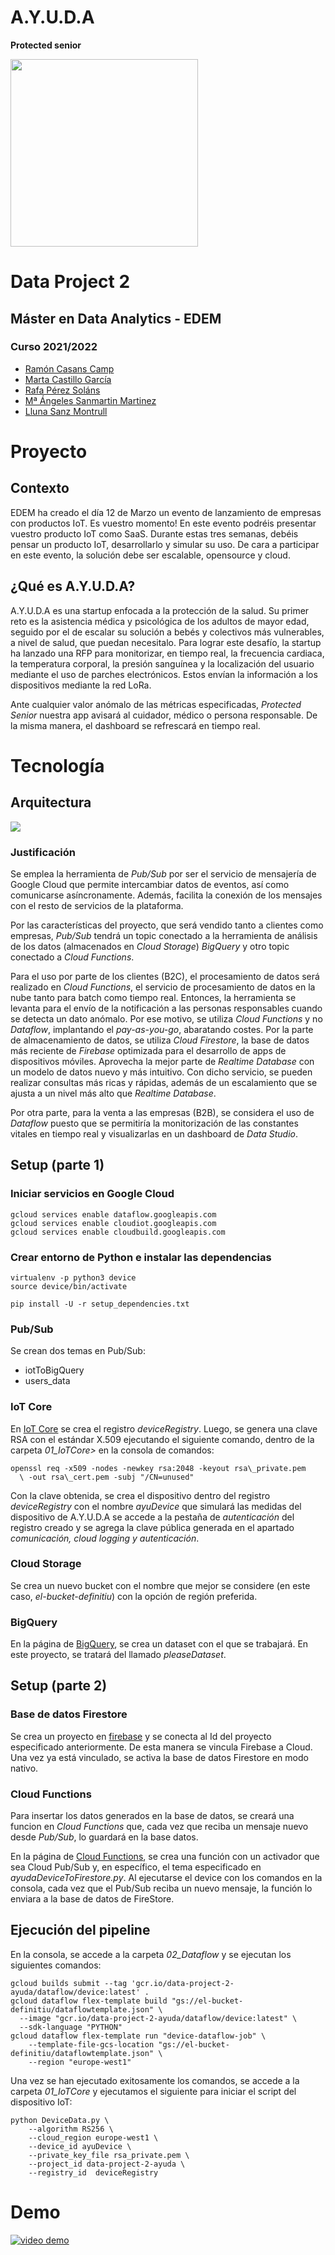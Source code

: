 # A.Y.U.D.A
**Protected senior**

<img src = "media/AYUDA_logo.png" width="300">

# Data Project 2
## Máster en Data Analytics - EDEM
### Curso 2021/2022

- [Ramón Casans Camp](https://www.linkedin.com/in/ramon-casans-camp/)
- [Marta Castillo García](https://www.linkedin.com/in/marta-castillo-garc%C3%ADa-041bb169/)
- [Rafa Pérez Soláns](https://www.linkedin.com/in/rafa-perez-solans/)
- [Mª Ángeles Sanmartin Martinez](https://www.linkedin.com/in/m%C2%AAangeles-sanmart%C3%ADn-mart%C3%ADnez-76b4b9129/)
- [Lluna Sanz Montrull](https://www.linkedin.com/in/llunasmontrull/)

# Proyecto
## Contexto
EDEM ha creado el día 12 de Marzo un evento de lanzamiento de empresas con productos IoT. Es vuestro momento! En este evento podréis presentar vuestro producto IoT como SaaS.
Durante estas tres semanas, debéis pensar un producto IoT, desarrollarlo y simular su uso.
De cara a participar en este evento, la solución debe ser escalable, opensource y cloud.

## ¿Qué es A.Y.U.D.A?
A.Y.U.D.A es una startup enfocada a la protección de la salud. Su primer reto es la asistencia médica y psicológica de los adultos de mayor edad, seguido por el de escalar su solución a bebés y colectivos más vulnerables, a nivel de salud, que puedan necesitalo. Para lograr este desafío, la startup ha lanzado una RFP para monitorizar, en tiempo real, la frecuencia cardiaca, la temperatura corporal, la presión sanguínea y la localización del usuario mediante el uso de parches electrónicos. Estos envían la información a los dispositivos mediante la red LoRa.

Ante cualquier valor anómalo de las métricas especificadas, _Protected Senior_ nuestra app avisará al cuidador, médico o persona responsable. De la misma manera, el dashboard se refrescará en tiempo real.

# Tecnología
## Arquitectura
<img src = "media/Arquitectura_BUENA_final.jpg">

### Justificación
Se emplea la herramienta de _Pub/Sub_ por ser el servicio de mensajería de Google Cloud que permite intercambiar datos de eventos, así como comunicarse asíncronamente. Además, facilita la conexión de los mensajes con el resto de servicios de la plataforma.

Por las características del proyecto, que será vendido tanto a clientes como empresas, _Pub/Sub_ tendrá un topic conectado a la herramienta de análisis de los datos (almacenados en _Cloud Storage_) _BigQuery_ y otro topic conectado a _Cloud Functions_.

Para el uso por parte de los clientes (B2C), el procesamiento de datos será realizado en _Cloud Functions_, el servicio de procesamiento de datos en la nube tanto para batch como tiempo real. Entonces, la herramienta se levanta para el envío de la notificación a las personas responsables cuando se detecta un dato anómalo. Por ese motivo, se utiliza _Cloud Functions_ y no _Dataflow_, implantando el _pay-as-you-go_, abaratando costes. Por la parte de almacenamiento de datos, se utiliza _Cloud Firestore_, la base de datos más reciente de _Firebase_ optimizada para el desarrollo de apps de dispositivos móviles. Aprovecha la mejor parte de _Realtime Database_ con un modelo de datos nuevo y más intuitivo. Con dicho servicio, se pueden realizar consultas más ricas y rápidas, además de un escalamiento que se ajusta a un nivel más alto que _Realtime Database_.

Por otra parte, para la venta a las empresas (B2B), se considera el uso de _Dataflow_ puesto que se permitiría la monitorización de las constantes vitales en tiempo real y visualizarlas en un dashboard de _Data Studio_.

## Setup (parte 1)
### Iniciar servicios en Google Cloud
```
gcloud services enable dataflow.googleapis.com
gcloud services enable cloudiot.googleapis.com
gcloud services enable cloudbuild.googleapis.com
```

### Crear entorno de Python e instalar las dependencias
```
virtualenv -p python3 device
source device/bin/activate
```
```
pip install -U -r setup_dependencies.txt
```

### Pub/Sub
Se crean dos temas en Pub/Sub:
- iotToBigQuery
- users\_data

### IoT Core
En [IoT Core](https://console.cloud.google.com/iot) se  crea el registro _deviceRegistry_. Luego, se genera una clave RSA con el estándar X.509 ejecutando el siguiente comando, dentro de la carpeta <em>01_IoTCore></em> en la consola de comandos:
```
openssl req -x509 -nodes -newkey rsa:2048 -keyout rsa\_private.pem
  \ -out rsa\_cert.pem -subj "/CN=unused"
```
Con la clave obtenida, se crea el dispositivo dentro del registro _deviceRegistry_ con el nombre _ayuDevice_ que simulará las medidas del dispositivo de A.Y.U.D.A se accede a la pestaña de _autenticación_ del registro creado y se agrega la clave pública generada en el apartado _comunicación, cloud logging y autenticación_.

### Cloud Storage
Se crea un nuevo bucket con el nombre que mejor se considere (en este caso, _el-bucket-definitiu_) con la opción de región preferida.

### BigQuery
En la página de [BigQuery](https://console.cloud.google.com/bigquery), se crea un dataset con el que se trabajará. En este proyecto, se tratará del llamado _pleaseDataset_.

## Setup (parte 2)
### Base de datos Firestore
Se crea un proyecto en [firebase](https://firebase.google.com) y se conecta al Id del proyecto especificado anteriormente. De esta manera se vincula Firebase a Cloud. Una vez ya está vinculado, se activa la base de datos Firestore en modo nativo.

### Cloud Functions
Para insertar los datos generados en la base de datos, se creará una funcion en _Cloud Functions_ que, cada vez que reciba un mensaje nuevo desde _Pub/Sub_, lo guardará en la base datos.

En la página de [Cloud Functions](https://console.cloud.google.com/functions), se crea una función con un activador que sea Cloud Pub/Sub y, en específico, el tema especificado en _ayudaDeviceToFirestore.py_. Al ejecutarse el device con los comandos en la consola, cada vez que el Pub/Sub reciba un nuevo mensaje, la función lo enviara a la base de datos de FireStore.


## Ejecución del pipeline
En la consola, se accede a la carpeta <em>02_Dataflow</em> y se ejecutan los siguientes comandos:

```
gcloud builds submit --tag 'gcr.io/data-project-2-ayuda/dataflow/device:latest' .
gcloud dataflow flex-template build "gs://el-bucket-definitiu/dataflowtemplate.json" \
  --image "gcr.io/data-project-2-ayuda/dataflow/device:latest" \
  --sdk-language "PYTHON" 
gcloud dataflow flex-template run "device-dataflow-job" \
    --template-file-gcs-location "gs://el-bucket-definitiu/dataflowtemplate.json" \
    --region "europe-west1"
```
Una vez se han ejecutado exitosamente los comandos, se accede a la carpeta <em>01_IoTCore</em> y ejecutamos el siguiente para iniciar el script del dispositivo IoT:
```
python DeviceData.py \
    --algorithm RS256 \
    --cloud_region europe-west1 \
    --device_id ayuDevice \
    --private_key_file rsa_private.pem \
    --project_id data-project-2-ayuda \
    --registry_id  deviceRegistry
```

# Demo
[![video demo](https://img.youtube.com/vi/J-ISejCfPTA/0.jpg)](https://www.youtube.com/watch?v=J-ISejCfPTA)

